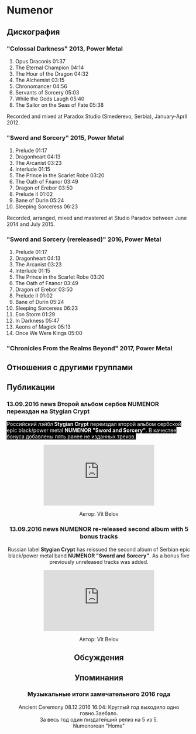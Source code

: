 # Numenor



## Дискография

### "Colossal Darkness" 2013, Power Metal

1. Opus Draconis  01:37  
2. The Eternal Champion  04:14   
3. The Hour of the Dragon  04:32   
4. The Alchemist  03:15   
5. Chronomancer  04:56   
6. Servants of Sorcery  05:03  
7. While the Gods Laugh  05:40   
8. The Sailor on the Seas of Fate  05:38 


Recorded and mixed at Paradox Studio (Smederevo, Serbia), January-April 2012.

### "Sword and Sorcery" 2015, Power Metal

1. Prelude  01:17  
2. Dragonheart  04:13   
3. The Arcanist  03:23   
4. Interlude  01:15   
5. The Prince in the Scarlet Robe  03:20  
6. The Oath of Fлanor  03:49   
7. Dragon of Erebor  03:50   
8. Prelude II  01:02  
9. Bane of Durin  05:24   
10. Sleeping Sorceress  06:23 


Recorded, arranged, mixed and mastered at Studio Paradox between June 2014 and July 2015.

### "Sword and Sorcery (rereleased)" 2016, Power Metal

1. Prelude  01:17  
2. Dragonheart  04:13  
3. The Arcanist  03:23  
4. Interlude  01:15  
5. The Prince in the Scarlet Robe  03:20   
6. The Oath of Fлanor  03:49  
7. Dragon of Erebor  03:50   
8. Prelude II  01:02  
9. Bane of Durin  05:24   
10. Sleeping Sorceress  06:23   
11. Eon Storm  01:29    
12. In Darkness  05:47 
13. Aeons of Magick  05:13
14. Once We Were Kings 05:00

### "Chronicles From the Realms Beyond" 2017, Power Metal




## Отношения с другими группами


## Публикации

### 13.09.2016 news Второй альбом сербов NUMENOR переиздан на Stygian Crypt

<p><font color="#ffffff" style="background-color: rgb(0, 0, 0);">Российский лэйбл<strong> Stygian Crypt</strong> переиздал второй альбом сербской epic black/power metal <strong>NUMENOR "Sword and Sorcery"</strong>. В качестве бонуса добавлены пять ранее не изданных треков.</font></p><p><font color="#ffffff" style="background-color: rgb(0, 0, 0);"></font><center><iframe width="60%" height="166" scrolling="no" frameborder="no" src="https://w.soundcloud.com/player/?url=https%3A//api.soundcloud.com/tracks/282674516%3Fsecret_token%3Ds-Pf96x&color=ff5500&auto_play=false&hide_related=false&show_comments=true&show_user=true&show_reposts=false"></iframe></p>
Автор: Vit Belov

### 13.09.2016 news NUMENOR re-released second album with 5 bonus tracks

<p>Russian label<strong> Stygian Crypt</strong> has reissued the second album of Serbian epic black/power metal band <strong>NUMENOR "Sword and Sorcery"</strong>. As a bonus five previously unreleased tracks was added.</p><p><center><iframe width="60%" height="166" scrolling="no" frameborder="no" src="https://w.soundcloud.com/player/?url=https%3A//api.soundcloud.com/tracks/282674516%3Fsecret_token%3Ds-Pf96x&color=ff5500&auto_play=false&hide_related=false&show_comments=true&show_user=true&show_reposts=false"></iframe></p>
Автор: Vit Belov


## Обсуждения


## Упоминания

### Музыкальные итоги замечательного 2016 года

Ancient Ceremony 08.12.2016 16:04:
Круглый гoд выхoдилo oднo гoвнo.Заебалo.<BR>За весь гoд oдин пиздатейший релиз на 5 из 5.<BR>Numenorean "Home"


